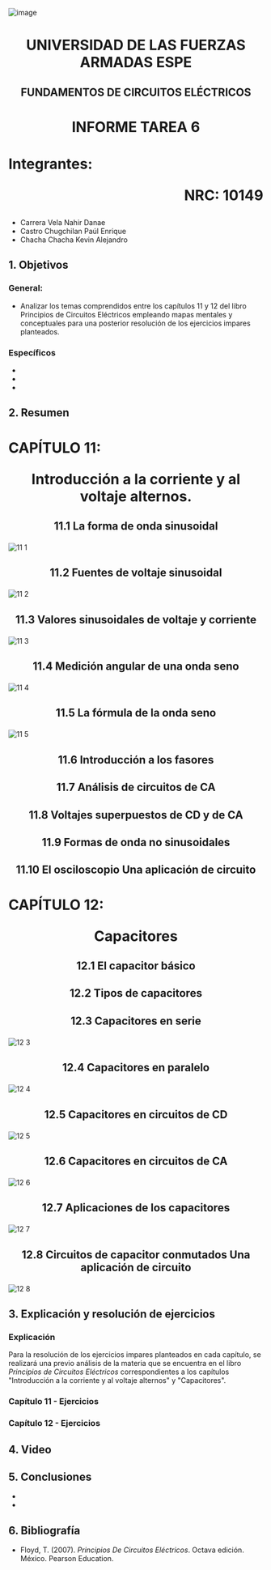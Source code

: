 ![image](https://user-images.githubusercontent.com/93786746/140656495-1e9017c5-1622-4145-a547-0ebbe5014f3d.png)
# <p align=center> UNIVERSIDAD DE LAS FUERZAS ARMADAS ESPE 
## <p align=center> FUNDAMENTOS DE CIRCUITOS ELÉCTRICOS
# <p align=center>  INFORME TAREA 6
# Integrantes: <p align=right> NRC: 10149
* Carrera Vela Nahir Danae
* Castro Chugchilan Paúl Enrique
* Chacha Chacha Kevin Alejandro
## 1. Objetivos
  ### General: 
  * Analizar los temas comprendidos entre los capítulos 11 y 12 del libro Principios de Circuitos Eléctricos empleando mapas mentales y conceptuales para una posterior resolución de los ejercicios impares planteados.
  ### Específicos
  *   
  * 
  *  
## 2. Resumen
  # CAPÍTULO 11: <p align=center> Introducción a la corriente y al voltaje alternos.
## <p align=center> 11.1 La forma de onda sinusoidal 
![11 1](https://user-images.githubusercontent.com/93786746/149648634-94a76abb-9c1e-4602-91e1-6988a332ebd0.png)

## <p align=center> 11.2 Fuentes de voltaje sinusoidal
![11 2](https://user-images.githubusercontent.com/93786746/149673980-e498cd4a-fb43-47b8-a4ff-c840bb948e4b.png)


## <p align=center> 11.3 Valores sinusoidales de voltaje y corriente
![11 3](https://user-images.githubusercontent.com/93786746/149674107-ab213763-57d7-419d-aa04-d3b0d0939690.png)


## <p align=center> 11.4  Medición angular de una onda seno  
![11 4](https://user-images.githubusercontent.com/93786746/149677848-605861dd-c7ac-49ce-907d-c504a049709d.png)


## <p align=center> 11.5  La fórmula de la onda seno 
![11 5](https://user-images.githubusercontent.com/93786746/149683331-709b4fc0-5467-45c0-ba95-a2253ab0a912.png)

## <p align=center> 11.6  Introducción a los fasores
  
## <p align=center> 11.7  Análisis de circuitos de CA
  
## <p align=center> 11.8   Voltajes superpuestos de CD y de CA 
  
## <p align=center> 11.9   Formas de onda no sinusoidales
  
## <p align=center> 11.10  El osciloscopio Una aplicación de circuito
  
  # CAPÍTULO 12: <p align=center> Capacitores
    
## <p align=center> 12.1 El capacitor básico


## <p align=center> 12.2 Tipos de capacitores 


## <p align=center> 12.3 Capacitores en serie
![12 3](https://user-images.githubusercontent.com/93829962/149646432-5439dfff-e1f9-45b3-be3f-f9e134503c7e.jpeg)

## <p align=center> 12.4  Capacitores en paralelo
![12 4](https://user-images.githubusercontent.com/93829962/149646440-ab26512a-f0f0-4a11-98a8-f294e731ed0e.jpeg)

## <p align=center> 12.5  Capacitores en circuitos de CD
![12 5](https://user-images.githubusercontent.com/93829962/149646443-b9b9c124-41b9-4a79-88e3-dca309dd4792.jpeg)

## <p align=center> 12.6  Capacitores en circuitos de CA
![12 6](https://user-images.githubusercontent.com/93829962/149646447-085c6ad7-1ad9-4747-b256-d6de2dfd1c7c.jpeg)

## <p align=center> 12.7  Aplicaciones de los capacitores 
![12 7](https://user-images.githubusercontent.com/93829962/149646449-477b43e4-069e-4a6e-a95f-711bbe52e684.jpeg)
 
## <p align=center> 12.8  Circuitos de capacitor conmutados Una aplicación de circuito  
![12 8](https://user-images.githubusercontent.com/93829962/149646451-c5148f86-6aae-4dae-8c0b-c61360c37e49.jpeg)

## 3. Explicación y resolución de ejercicios
  ### Explicación
   Para la resolución de los ejercicios impares planteados en cada capítulo, se realizará una previo análisis de la materia que se encuentra en el libro _Principios de Circuitos Eléctricos_ correspondientes a los capítulos "Introducción a la corriente y al voltaje alternos" y "Capacitores".
  ### Capítulo 11 - Ejercicios


  ### Capítulo 12 - Ejercicios


## 4. Video

## 5. Conclusiones
  * 
  * 
## 6. Bibliografía
  * Floyd, T. (2007). _Principios De Circuitos Eléctricos_. Octava edición. México. Pearson Education.
